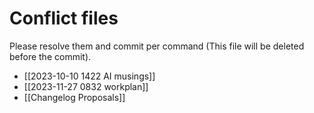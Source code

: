 # Conflict files
Please resolve them and commit per command (This file will be deleted before the commit).
- [[2023-10-10 1422 AI musings]]
- [[2023-11-27 0832 workplan]]
- [[Changelog Proposals]]